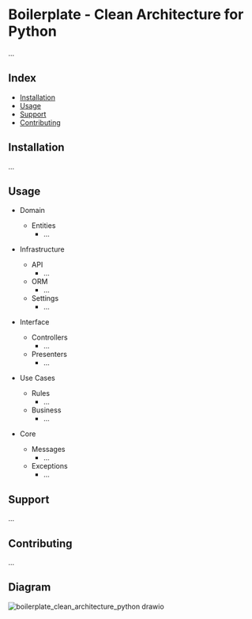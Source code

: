 # Boilerplate - Clean Architecture for Python

 ...

## Index

- [Installation](#installation)
- [Usage](#usage)
- [Support](#support)
- [Contributing](#contributing)

## Installation

 ...

## Usage

- Domain
  - Entities
    - ...
    
- Infrastructure
  - API
    - ...
  - ORM
    - ...
  - Settings
    - ...
    
- Interface
  - Controllers
    - ...
  - Presenters
    - ...
    
- Use Cases
  - Rules
    - ...
  - Business
    - ...
    
- Core
  - Messages
    - ...
  - Exceptions
    - ...

## Support

 ...

## Contributing

 ...

## Diagram

![boilerplate_clean_architecture_python drawio](https://github.com/kayoriccelo/boilerplate_clean_architecture_python/assets/19672365/6faabac4-a728-4c68-aef1-fe13f1fe4cbe)


